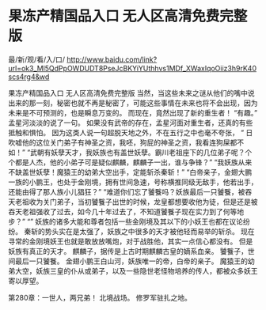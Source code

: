 # 果冻产精国品入口 无人区高清免费完整版

最/新/观/看/入/口/ http://www.baidu.com/link?url=ok3_Ml5QdPpOWDUDT8PseJcBKYiYUthhvs1MDf_XWaxIqoOiiz3h9rK40scs4rg4&wd


果冻产精国品入口 无人区高清免费完整版
当然，当这些未来之谜从他们的嘴中说出来的那一刻，秘密也就不再是秘密了，可能这些事情在未来也将不会出现，因为未来是不可预测的，也是瞬息万变的。
    而现在，竟然出现了新的重生者！
    “有趣。”
    孟星河淡淡的说了一句。
    如果没有武帝的存在，孟星河面对重生者，还真的有些抵触和惧怕。
    因为这类人说一句超脱天地之外，不在五行之中也毫不夸张，
    “
    日吹嘘他的这位关门弟子有神圣之资，我呸，狗屁的神圣之资，我看连狗屎都不如！”
    “武朝有妖孽天才，我妖族也有盖世妖孽。霸川老祖座下的几位弟子呢？个个都是人杰，他的小弟子可是疑似麒麟，麒麟子一出，谁与争锋？”
    “我妖族从来不缺盖世妖孽！魔猿王的幼弟大空出手，定能斩杀秦斩！”
    “白帝亲子，金翅大鹏一族的小鹏王，也处于金刚境，拥有世间急速，号称横推同级无敌手，他若出手，还能由得了那人族小儿猖狂？”
    “难道你们忘了饕餮吗？妖族最后一只饕餮，被吞天老祖收为关门弟子，当初饕餮子出世的时候，龙皇都想要收他为徒，但是还是被吞天老祖强收了过去，如今几十年过去了，不知道饕餮子现在实力到了何等地步？”
    “”
    妖族的诸多大能和尊者包括一些金刚境及其以下的小妖王也都在议论纷纷。
    秦斩的势头实在是太强了，妖族之中很多的天才被他轻而易举的斩杀。
    现在寻常的金刚境妖王也就是敢放放嘴炮，对于战胜他，其实一点信心都没有。
    但是妖族有真正的天才。
    麒麟子，据传是上古时期麒麟古皇的嫡系血亲。
    饕餮子，世间最后一只饕餮。
    金翅小鹏王白山河，妖族唯一的帝，白帝的亲子。
    魔猿王的幼弟大空，妖族三皇的仆从或弟子，以及一些隐世老怪物培养的传人，都被众多妖王寄以厚望。

第280章：一世人，两兄弟！
    北境战场。
    修罗军驻扎之地。
